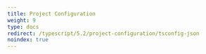 ```yaml
---
title: Project Configuration
weight: 9
type: docs
redirect: /typescript/5.2/project-configuration/tsconfig-json
noindex: true
---
```

